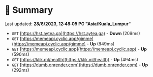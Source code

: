 # 📖 Summary
Last updated: **28/6/2023, 12:48:05 PG "Asia/Kuala_Lumpur"**

- `GET` [https://hst.aytea.ga](https://hst.aytea.ga) - **Down** (209ms)
- `GET` [https://memeapi.cyclic.app/gimme](https://memeapi.cyclic.app/gimme) - **Up** (849ms)
- `GET` [https://memeapi.cyclic.app](https://memeapi.cyclic.app) - **Up** (590ms)
- `GET` [https://klik.ml/health](https://klik.ml/health) - **Up** (494ms)
- `GET` [https://dumb.onrender.com](https://dumb.onrender.com) - **Up** (292ms)
